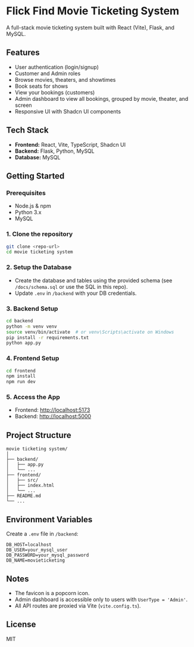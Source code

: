 # Flick Find Movie Ticketing System

A full-stack movie ticketing system built with React (Vite), Flask, and MySQL.

## Features

- User authentication (login/signup)
- Customer and Admin roles
- Browse movies, theaters, and showtimes
- Book seats for shows
- View your bookings (customers)
- Admin dashboard to view all bookings, grouped by movie, theater, and screen
- Responsive UI with Shadcn UI components

## Tech Stack

- **Frontend:** React, Vite, TypeScript, Shadcn UI
- **Backend:** Flask, Python, MySQL
- **Database:** MySQL

## Getting Started

### Prerequisites

- Node.js & npm
- Python 3.x
- MySQL

### 1. Clone the repository

```sh
git clone <repo-url>
cd movie ticketing system
```

### 2. Setup the Database

- Create the database and tables using the provided schema (see `/docs/schema.sql` or use the SQL in this repo).
- Update `.env` in `/backend` with your DB credentials.

### 3. Backend Setup

```sh
cd backend
python -m venv venv
source venv/bin/activate  # or venv\Scripts\activate on Windows
pip install -r requirements.txt
python app.py
```

### 4. Frontend Setup

```sh
cd frontend
npm install
npm run dev
```

### 5. Access the App

- Frontend: [http://localhost:5173](http://localhost:5173)
- Backend: [http://localhost:5000](http://localhost:5000)

## Project Structure

```
movie ticketing system/
│
├── backend/
│   ├── app.py
│   └── ...
├── frontend/
│   ├── src/
│   ├── index.html
│   └── ...
├── README.md
└── ...
```

## Environment Variables

Create a `.env` file in `/backend`:

```
DB_HOST=localhost
DB_USER=your_mysql_user
DB_PASSWORD=your_mysql_password
DB_NAME=movieticketing
```

## Notes

- The favicon is a popcorn icon.
- Admin dashboard is accessible only to users with `UserType = 'Admin'`.
- All API routes are proxied via Vite (`vite.config.ts`).

## License

MIT
